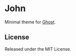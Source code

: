 # John

Minimal theme for [Ghost](http://github.com/tryghost/ghost/).

## License

Released under the MIT License.
